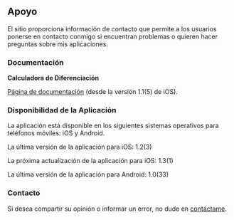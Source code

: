 ## Apoyo

El sitio proporciona información de contacto que permite a los usuarios ponerse en contacto conmigo si encuentran problemas o quieren hacer preguntas sobre mis aplicaciones.

### Documentación

**Calculadora de Diferenciación**

[Página de documentación](https://www.taketechease.com/differentiation/differentiation-calculator-es.html) (desde la versión 1.1(5) de iOS).
  
### Disponibilidad de la Aplicación

La aplicación está disponible en los siguientes sistemas operativos para teléfonos móviles: iOS y Android.

La última versión de la aplicación para iOS: 1.2(3)
  
La próxima actualización de la aplicación para iOS: 1.3(1)
  
La última versión de la aplicación para Android: 1.0(33)
  
### Contacto

Si desea compartir su opinión o informar un error, no dude en [contáctame](mailto:i.d.kosinska@gmail.com).
